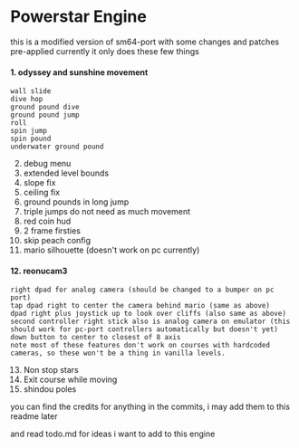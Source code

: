 # Powerstar Engine
this is a modified version of sm64-port with some changes and patches pre-applied
currently it only does these few things

#### 1. odyssey and sunshine movement
	wall slide
	dive hop
	ground pound dive
	ground pound jump
	roll
	spin jump
	spin pound
	underwater ground pound

2. debug menu
3. extended level bounds
4. slope fix
5. ceiling fix
6. ground pounds in long jump
7. triple jumps do not need as much movement
8. red coin hud
9. 2 frame firsties
10. skip peach config
11. mario silhouette (doesn't work on pc currently)
#### 12. reonucam3
	right dpad for analog camera (should be changed to a bumper on pc port)
	tap dpad right to center the camera behind mario (same as above)
	dpad right plus joystick up to look over cliffs (also same as above)
	second controller right stick also is analog camera on emulator (this should work for pc-port controllers automatically but doesn't yet)
	down button to center to closest of 8 axis
	note most of these features don't work on courses with hardcoded cameras, so these won't be a thing in vanilla levels.

13. Non stop stars
14. Exit course while moving
15. shindou poles

you can find the credits for anything in the commits, i may add them to this readme later

and read todo.md for ideas i want to add to this engine